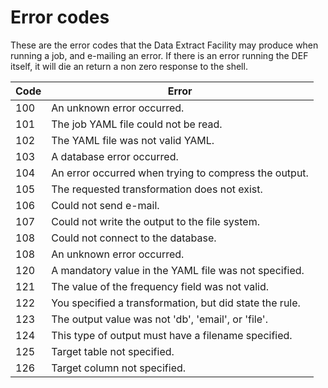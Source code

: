 # Error codes

These are the error codes that the Data Extract Facility may produce when running a job, and e-mailing an error. If there is an error running the DEF itself, it will die an return a non zero response to the shell.

| Code | Error |
| --- | --- |
| 100 | An unknown error occurred. |
| 101 | The job YAML file could not be read. |
| 102 | The YAML file was not valid YAML. |
| 103 | A database error occurred. |
| 104 | An error occurred when trying to compress the output. |
| 105 | The requested transformation does not exist. |
| 106 | Could not send e-mail. |
| 107 | Could not write the output to the file system. |
| 108 | Could not connect to the database. |
| 108 | An unknown error occurred. |
| 120 | A mandatory value in the YAML file was not specified. |
| 121 | The value of the frequency field was not valid. |
| 122 | You specified a transformation, but did state the rule. |
| 123 | The output value was not 'db', 'email', or 'file'. |
| 124 | This type of output must have a filename specified. |
| 125 | Target table not specified. |
| 126 | Target column not specified. |
